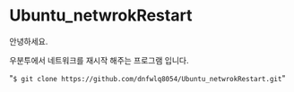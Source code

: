 # Ubuntu_netwrokRestart

안녕하세요.

우분투에서 네트워크를 재시작 해주는 프로그램 입니다.


"`$ git clone https://github.com/dnfwlq8054/Ubuntu_netwrokRestart.git`"

